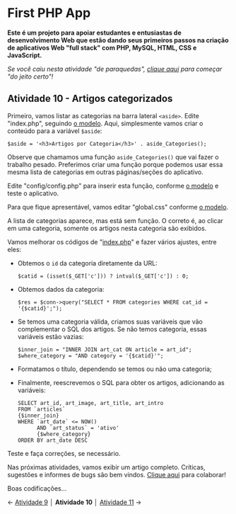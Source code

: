 
# First PHP App

**Este é um projeto para apoiar estudantes e entusiastas de desenvolvimento Web que estão dando seus primeiros passos na criação de aplicativos Web "full stack" com PHP, MySQL, HTML, CSS e JavaScript.**

*Se você caiu nesta atividade "de paraquedas", [clique aqui](https://github.com/Luferat/firstphpapp) para começar "do jeito certo"!*

## Atividade 10 - Artigos categorizados

Primeiro, vamos listar as categorias na barra lateral `<aside>`. Edite "index.php", seguindo [o modelo](https://raw.githubusercontent.com/Luferat/firstphpapp/Atividade_10/index.php). Aqui, simplesmente vamos criar o conteúdo para a variável `$aside`:
 
    $aside = '<h3>Artigos por Categoria</h3>' . aside_Categories();

Observe que chamamos uma função `aside_Categories()` que vai fazer o trabalho pesado. Preferimos criar uma função porque podemos usar essa mesma lista de categorias em outras páginas/seções do aplicativo.

Edite "config/config.php" para inserir esta função, conforme [o modelo](https://raw.githubusercontent.com/Luferat/firstphpapp/Atividade_10/config/config.php) e teste o aplicativo.

Para que fique apresentável, vamos editar "global.css" conforme [o modelo](https://raw.githubusercontent.com/Luferat/firstphpapp/Atividade_10/global.css).

A lista de categorias aparece, mas está sem função. O correto é, ao clicar em uma categoria, somente os artigos nesta categoria são exibidos.

Vamos melhorar os códigos de "[index.php](https://raw.githubusercontent.com/Luferat/firstphpapp/Atividade_10/index.php)" e fazer vários ajustes, entre eles:

- Obtemos o `id` da categoria diretamente da URL:

      $catid = (isset($_GET['c'])) ? intval($_GET['c']) : 0;

- Obtemos dados da categoria:

      $res = $conn->query("SELECT * FROM categories WHERE cat_id = '{$catid}';");
- Se temos uma categoria válida, criamos suas variáveis que vão complementar o SQL dos artigos. Se não temos categoria, essas variáveis estão vazias:

      $inner_join = "INNER JOIN art_cat ON article = art_id";
      $where_category = "AND category = '{$catid}'";
- Formatamos o título, dependendo se temos ou não uma categoria;
- Finalmente, reescrevemos o SQL para obter os artigos, adicionando as variáveis:

      SELECT art_id, art_image, art_title, art_intro 
      FROM `articles`
      {$inner_join}
      WHERE `art_date` <= NOW() 
            AND `art_status` = 'ativo' 
		    {$where_category}
      ORDER BY art_date DESC

Teste e faça correções, se necessário.

Nas próximas atividades, vamos exibir um artigo completo. Críticas, sugestões e informes de bugs são bem vindos. [Clique aqui](https://github.com/Luferat/firstphpapp/issues) para colaborar!

Boas codificações...

← [Atividade 9](https://github.com/Luferat/firstphpapp/tree/Atividade_009) │ **Atividade 10** │ [Atividade 11](https://github.com/Luferat/firstphpapp/tree/Atividade_011) →